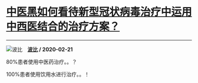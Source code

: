 # [中医黑如何看待新型冠状病毒治疗中运用中西医结合的治疗方案？](https://www.zhihu.com/answer/1029017698)

----------------------------------------------------------------------------

![波比](https://pic1.zhimg.com/v2-42542eca7c03dd0be1e75b45771e436b.jpg?source=1940ef5c "波比")&emsp;**[波比](https://www.zhihu.com/people/bo-bi-4-81) / 2020-02-21**

80%患者使用中医药治疗。。？

100%患者使用饮用水进行治疗。。！



